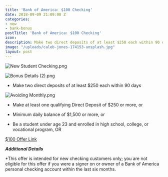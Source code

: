 ```yaml
---
title: 'Bank of America: $100 Checking'
date: 2018-09-09 21:09:00 Z
categories:
- new
- bank-bonus
postTitle: 'Bank of America: $100 Checking'
icon: 
description: Make two direct deposits of at least $250 each within 90 days
image: "/uploads/caleb-jones-174153-unsplash.jpg"
layout: post
---
```


![New Student Checking.png](/uploads/New%20Student%20Checking.png)

![Bonus Details (2).png](/uploads/Bonus%20Details%20(2).png)

* Make two direct deposits of at least $250 each within 90 days

![Avoiding Monthly.png](/uploads/Avoiding%20Monthly.png)

* Make at least one qualifying Direct Deposit of $250 or more, or

* Minimum daily balance of $1,500 or more, or

* Be a student under age 23 and enrolled in high school, college, or vocational program, OR

[$100 Offer Link](https://promo.bankofamerica.com/chooseyourchecking1/offer/)

***Additional Details***

*This offer is intended for new checking customers only; you are not eligible for this offer if you were a signer on or owner of a Bank of America personal checking account within the last six months.